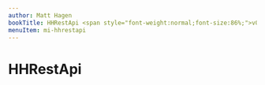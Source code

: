 ```yaml
---
author: Matt Hagen
bookTitle: HHRestApi <span style="font-weight:normal;font-size:86%;">v0.0.2</span>
menuItem: mi-hhrestapi
---
```


# HHRestApi

